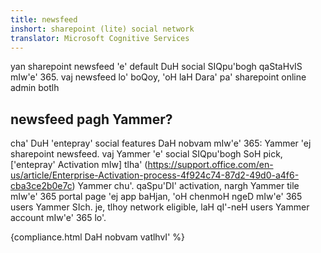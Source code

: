 ```yaml
---
title: newsfeed
inshort: sharepoint (lite) social network
translator: Microsoft Cognitive Services
---
```



yan sharepoint newsfeed 'e' default DuH social SIQpu'bogh qaStaHvIS mIw'e' 365. vaj newsfeed lo' boQoy, 'oH laH Dara' pa' sharepoint online admin botlh

## newsfeed pagh Yammer?
cha' DuH 'entepray' social features DaH nobvam mIw'e' 365: Yammer 'ej sharepoint newsfeed. vaj Yammer 'e' social SIQpu'bogh SoH pick, ['entepray' Activation mIw] tlha' (https://support.office.com/en-us/article/Enterprise-Activation-process-4f924c74-87d2-49d0-a4f6-cba3ce2b0e7c) Yammer chu'. qaSpu'DI' activation, nargh Yammer tile mIw'e' 365 portal page 'ej app baHjan, 'oH chenmoH ngeD mIw'e' 365 users Yammer SIch. je, tlhoy network eligible, laH qI'-neH users Yammer account mIw'e' 365 lo'.

{compliance.html DaH nobvam vatlhvI' %}

